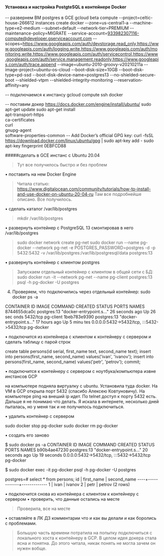 #### Установка и настройка PostgteSQL в контейнере Docker

-- развернем ВМ postgres в GCE
gcloud beta compute --project=celtic-house-266612 instances create docker --zone=us-central1-a --machine-type=e2-medium --subnet=default --network-tier=PREMIUM --maintenance-policy=MIGRATE --service-account=933982307116-compute@developer.gserviceaccount.com --scopes=https://www.googleapis.com/auth/devstorage.read_only,https://www.googleapis.com/auth/logging.write,https://www.googleapis.com/auth/monitoring.write,https://www.googleapis.com/auth/servicecontrol,https://www.googleapis.com/auth/service.management.readonly,https://www.googleapis.com/auth/trace.append --image=ubuntu-2010-groovy-v20210211a --image-project=ubuntu-os-cloud --boot-disk-size=10GB --boot-disk-type=pd-ssd --boot-disk-device-name=postgres13 --no-shielded-secure-boot --shielded-vtpm --shielded-integrity-monitoring --reservation-affinity=any
 
 -- подключаемся к инстансу
gcloud compute ssh docker

-- поставим докер
https://docs.docker.com/engine/install/ubuntu/
sudo apt-get update
sudo apt-get install \
    apt-transport-https \
    ca-certificates \
    curl \
    gnupg-agent \
    software-properties-common
-- Add Docker’s official GPG key:
curl -fsSL https://download.docker.com/linux/ubuntu/gpg | sudo apt-key add -
sudo apt-key fingerprint 0EBFCD88

#####сделать в GCE инстанс с Ubuntu 20.04 

> Тут все получилось быстро и без проблем

• поставить на нем Docker Engine 

> Читала статью: https://www.digitalocean.com/community/tutorials/how-to-install-and-use-docker-on-ubuntu-20-04-ru
Там все подробнейше описано. Все получилось.

• сделать каталог /var/lib/postgres 

> mkdir /var/lib/postgres

• развернуть контейнер с PostgreSQL 13 смонтировав в него /var/lib/postgres 

>sudo docker network create pg-net
>sudo docker run --name pg-docker --network pg-net -e POSTGRES_PASSWORD=postgres -d -p 5432:5432 -v /var/lib/postgres:/var/lib/postgresql/data postgres:13

• развернуть контейнер с клиентом postgres 

> Запускаем отдельный контейнер с клиентом в общей сети с БД: 
sudo docker run -it --network pg-net --name pg-client postgres:13 psql -h pg-docker -U postgres

4. Проверяем, что подключились через отдельный контейнер:
sudo docker ps -a

CONTAINER ID   IMAGE         COMMAND                  CREATED          STATUS                              PORTS                                       NAMES
8744655dca0c   postgres:13   "docker-entrypoint.s…"   26 seconds ago   Up 26 sec         onds              5432/tcp                                    pg-client
1beb783e9390   postgres:13   "docker-entrypoint.s…"   17 hours ago     Up 5 minu         tes               0.0.0.0:5432->5432/tcp, :::5432->5432/tcp   pg-docker

• подключится из контейнера с клиентом к контейнеру с сервером и сделать таблицу с парой строк 

create table persons(id serial, first_name text, second_name text);
insert into persons(first_name, second_name) values('ivan', 'ivanov');
insert into persons(first_name, second_name) values('petr', 'petrov');
commit;

• подключится к контейнеру с сервером с ноутбука/компьютера извне инстансов GCP 

на компьютере подняла виртуалку с ubuntu. Установила туда docker.
На VM в GCP открыла порт 5432 (спасибо Алексею Ковтуновичу). 
На компьютере ping на внеший ip идет. По telnet доступ к порту 5432 есть.
Дальше я не понимаю что делать. Я искала в интернете, несколько дней пыталась, но у меня так и
не получилось подключиться.

• удалить контейнер с сервером 

 sudo docker stop pg-docker
 sudo docker rm pg-docker

• создать его заново 

$ sudo docker ps -a
CONTAINER ID   IMAGE         COMMAND                  CREATED          STATUS          PORTS                                       NAMES
b90b4ae47230   postgres:13   "docker-entrypoint.s…"   20 seconds ago   Up 19 seconds   0.0.0.0:5432->5432/tcp, :::5432->5432/tcp   pg-docker

$  sudo docker exec -it pg-docker psql -h pg-docker -U postgres

postgres=# select * from persons;
 id | first_name | second_name
----+------------+-------------
  1 | ivan       | ivanov
  2 | petr       | petrov
(2 rows)

• подключится снова из контейнера с клиентом к контейнеру с сервером 
• проверить, что данные остались на месте 

> Проверила, все на месте

• оставляйте в ЛК ДЗ комментарии что и как вы делали и как боролись с проблемами.

> Большую часть времени потратила на попытку подключиться с локального хоста к контейнеру в GCP.
В целом идея докера стала ясна и понятна. До этого читала, никак понять не могла зачем он нужен вобще.
